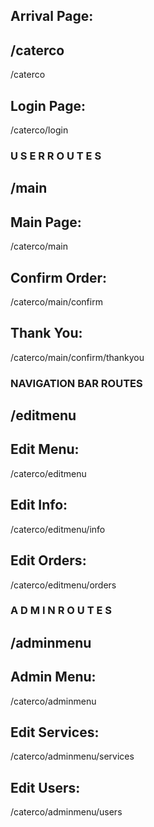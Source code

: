 ## Arrival Page:
##    /caterco    ##

/caterco

## Login Page:

/caterco/login

### U S E R   R O U T E S ###
##    /main    ##

## Main Page:

/caterco/main

## Confirm Order:

/caterco/main/confirm

## Thank You:

/caterco/main/confirm/thankyou


### NAVIGATION BAR ROUTES ###
##    /editmenu    ###

## Edit Menu:

/caterco/editmenu

## Edit Info:

/caterco/editmenu/info

## Edit Orders:

/caterco/editmenu/orders


###  A D M I N   R O U T E S  ###
##    /adminmenu    ##

## Admin Menu:

/caterco/adminmenu

## Edit Services:

/caterco/adminmenu/services

## Edit Users:

/caterco/adminmenu/users